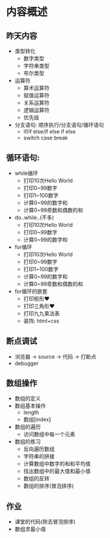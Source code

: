 # 内容概述

## 昨天内容

* 类型转化
  * 数字类型
  * 字符串类型
  * 布尔类型
* 运算符
  * 算术运算符
  * 赋值运算符
  * 关系运算符
  * 逻辑运算符
  * 优先级
* 分支语句: 顺序执行/分支语句/循环语句
  * if/if else/if else if else
  * switch case break

## 循环语句:

  * while循环
      * 打印10次Hello World
      * 打印0~99数字
      * 打印1~100数字
      * 计算0~99的数字和
      * 计算0~99奇数和偶数的和
  * do..while..(不多)
      * 打印10次Hello World
      * 打印0~99数字
      * 计算0~99的数字和
  * for循环
      * 打印10次Hello World
    * 打印0~99数字
    * 打印1~100数字
    * 计算0~99的数字和
    * 计算0~99奇数和偶数的和
* for循环的嵌套
  * 打印矩形❤
  * 打印三角形❤
  * 打印九九乘法表
  * 装饰: html+css



## 断点调试

* 浏览器 -> source -> 代码 -> 打断点
* debugger



## 数组操作

* 数组的定义
* 数组基本操作
  * length
  * 数组[index]
* 数组的遍历
  * 访问数组中每一个元素
* 数组的练习
  * 反向遍历数组
  * 字符串的拼接
  * 计算数组中数字的和和平均值
  * 找出数组中的最大值和最小值
  * 数组的反转
  * 数组的排序(冒泡排序)



## 作业

* 课堂的代码(除去冒泡排序)
* 数组求最小值